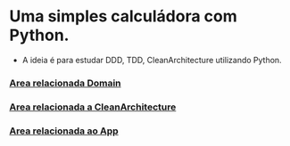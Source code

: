# Uma simples calculádora com Python.

- A ideia é para estudar DDD, TDD, CleanArchitecture utilizando Python.

### [Area relacionada Domain](https://github.com/jacksonsr451/calculator/tree/master/domain)

### [Area relacionada a CleanArchitecture](https://github.com/jacksonsr451/calculator/tree/master/architecture)

### [Area relacionada ao App](https://github.com/jacksonsr451/calculator/tree/master/domain)

